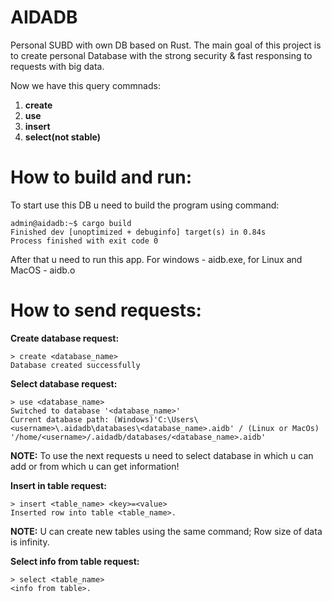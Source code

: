 # AIDADB
Personal SUBD with own DB based on Rust.
The main goal of this project is to create personal Database with the strong security & fast responsing to requests with big data.

Now we have this query commnads:
<ol>
  <li><b>create</b></li>
  <li><b>use</b></li>
  <li><b>insert</b></li>
  <li><b>select(not stable)</b></li>
</ol>


# How to build and run:

To start use this DB u need to build the program using command:
```console
admin@aidadb:~$ cargo build
Finished dev [unoptimized + debuginfo] target(s) in 0.84s
Process finished with exit code 0
```
After that u need to run this app. For windows - aidb.exe, for Linux and MacOS - aidb.o


# How to send requests:

<b>Create database request:</b>
```console
> create <database_name>
Database created successfully
```

<b>Select database request:</b>
```console
> use <database_name>
Switched to database '<database_name>'
Current database path: (Windows)'C:\Users\<username>\.aidadb\databases\<database_name>.aidb' / (Linux or MacOs) '/home/<username>/.aidadb/databases/<database_name>.aidb'
```

<b>NOTE:</b> To use the next requests u need to select database in which u can add or from which u can get information!

<b>Insert in table request:</b>
```console
> insert <table_name> <key>=<value>
Inserted row into table <table_name>.
```
<b>NOTE:</b> U can create new tables using the same command; Row size of data is infinity.


<b>Select info from table request:</b>
```console
> select <table_name>
<info from table>.
```
